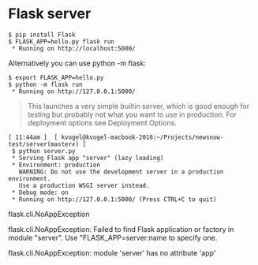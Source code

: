 
# Flask server


```
$ pip install Flask
$ FLASK_APP=hello.py flask run
 * Running on http://localhost:5000/
```

Alternatively you can use python -m flask:

```
$ export FLASK_APP=hello.py
$ python -m flask run
 * Running on http://127.0.0.1:5000/
```

>This launches a very simple builtin server, which is good enough for testing but probably not what you want to use in production. For deployment options see Deployment Options.

```
[ 11:44am ]  [ kvogel@kvogel-macbook-2018:~/Projects/newsnow-test/server(master✗) ]
 $ python server.py
 * Serving Flask app "server" (lazy loading)
 * Environment: production
   WARNING: Do not use the development server in a production environment.
   Use a production WSGI server instead.
 * Debug mode: on
 * Running on http://127.0.0.1:5000/ (Press CTRL+C to quit)
 ```


flask.cli.NoAppException

flask.cli.NoAppException: Failed to find Flask application or factory in module "server". Use "FLASK_APP=server:name to specify one.

flask.cli.NoAppException: module 'server' has no attribute 'app'

